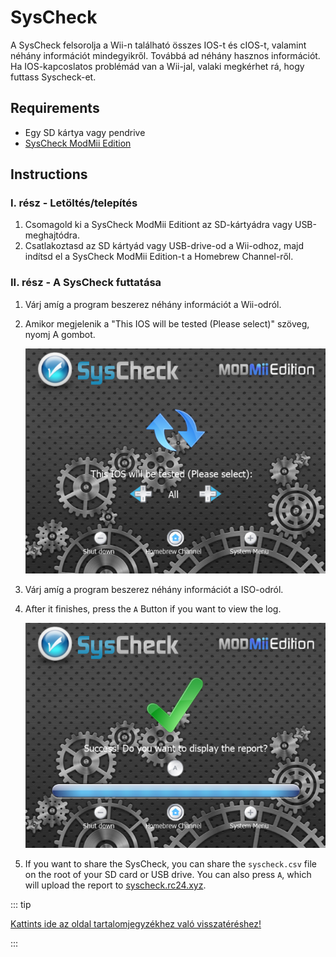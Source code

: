 # SysCheck

A SysCheck felsorolja a Wii-n található összes IOS-t és cIOS-t, valamint néhány információt mindegyikről. Továbbá ad néhány hasznos információt. Ha IOS-kapcoslatos problémád van a Wii-jal, valaki megkérhet rá, hogy futtass Syscheck-et.

## Requirements

- Egy SD kártya vagy pendrive
- [SysCheck ModMii Edition](https://oscwii.org/library/app/SysCheckME)

## Instructions

### I. rész - Letöltés/telepítés

1. Csomagold ki a SysCheck ModMii Editiont az SD-kártyádra vagy USB-meghajtódra.
2. Csatlakoztasd az SD kártyád vagy USB-drive-od a Wii-odhoz, majd indítsd el a SysCheck ModMii Edition-t a Homebrew Channel-ről.

### II. rész - A SysCheck futtatása

1. Várj amíg a program beszerez néhány információt a Wii-odról.

2. Amikor megjelenik a "This IOS will be tested (Please select)" szöveg, nyomj A gombot.

   ![](/images/homebrew/syscheck/syscheck_chooseios.png)

3. Várj amíg a program beszerez néhány információt a ISO-odról.

4. After it finishes, press the `A` Button if you want to view the log.

   ![](/images/homebrew/syscheck/syscheck_success.png)

5. If you want to share the SysCheck, you can share the `syscheck.csv` file on the root of your SD card or USB drive. You can also press `A`, which will upload the report to [syscheck.rc24.xyz](http://syscheck.rc24.xyz/).

::: tip

[Kattints ide az oldal tartalomjegyzékhez való visszatéréshez!](site-navigation)

:::
